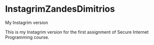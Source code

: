 InstagrimZandesDimitrios
========================

My Instagrim version

This is my Instagrim version for the first assignment of Secure Internet Programming course.

